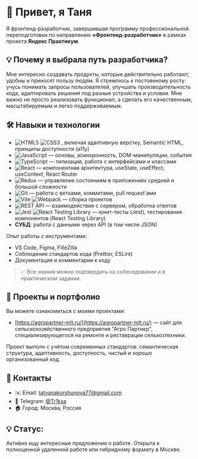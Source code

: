 # 🌟 Привет, я Таня 

Я фронтенд-разработчик, завершившая программу профессиональной переподготовки по направлению **«Фронтенд-разработчик»** в рамках проекта **Яндекс Практикум**.  

## 💡 Почему я выбрала путь разработчика?

Мне интересно создавать продукты, которые действительно работают, удобны и приносят пользу людям. Я стремлюсь к постоянному росту: учусь понимать запросы пользователей, улучшать производительность кода, адаптировать решения под разные устройства и условия. Мне важно не просто реализовать функционал, а сделать его качественным, масштабируемым и легко поддерживаемым.

## 🛠 Навыки и технологии

- ![HTML5](https://img.shields.io/badge/HTML5-E34C35?style=for-the-badge&logo=html5&logoColor=white)  ![CSS3](https://img.shields.io/badge/CSS3-1572A7?style=for-the-badge&logo=css3&logoColor=white)  , включая адаптивную верстку, Semantic HTML, принципы доступности (a11y)
- ![JavaScript](https://img.shields.io/badge/JavaScript-F7DF1E?style=for-the-badge&logo=javascript&logoColor=black)  — основы, асинхронность, DOM-манипуляции, события
- ![TypeScript](https://img.shields.io/badge/TypeScript-3178C2?style=for-the-badge&logo=typescript&logoColor=white)   — типизация, работа с интерфейсами и классами
- ![React](https://img.shields.io/badge/React-20232A?style=for-the-badge&logo=react&logoColor=61DAFB)   — компонентная архитектура, useState, useEffect, useContext, React Router
- ![Redux](https://img.shields.io/badge/Redux-764ABC?style=for-the-badge&logo=redux&logoColor=white)   — управление состоянием в приложениях средней и большой сложности
- ![Git](https://img.shields.io/badge/Git-F05033?style=for-the-badge&logo=git&logoColor=white)   — работа с ветками, коммитами, pull request'ами
- ![Vite](https://img.shields.io/badge/Vite-646CFF?style=for-the-badge&logo=vite&logoColor=white)  ![Webpack](https://img.shields.io/badge/Webpack-8DC9F8?style=for-the-badge&logo=webpack&logoColor=black)    — сборка проектов
- ![REST API](https://img.shields.io/badge/REST_API-000000?style=for-the-badge&logo=rest&logoColor=white)   — взаимодействие с сервером, обработка ответов
- ![Jest](https://img.shields.io/badge/Jest-C2185B?style=for-the-badge&logo=jest&logoColor=white)  ![React Testing Library](https://img.shields.io/badge/React%20Testing%20Library-000000?style=for-the-badge&logo=react-testing-library&logoColor=61DAFB)   — юнит-тесты (Jest), тестирование компонентов (React Testing Library)
- **СУБД**: работа с данными через API (в том числе JSON)

Опыт работы с инструментами:
- VS Code, Figma, FilleZilla
- Соблюдение стандартов кода (Prettier, ESLint)
- Документация и комментарии к коду

> ✅ Все знания можно подтвердить на собеседовании и в практическом задании.

## 🔗 Проекты и портфолио

Вы можете ознакомиться с моими проектами:
- [https://agropartner-mlt.ru/](https://agropartner-mlt.ru/) — сайт для сельскохозяйственного предприятия "Агро Партнер", специализирующегося на ремонте и реставрации сельхозтехники.

Проект выполн с учётом современных стандартов: семантическая структура, адаптивность, доступность, чистый и хорошо организованный код.

## 📩 Контакты

- ✉️ Email: tatyanakorshunova77@gmail.com
- 📱 Telegram: [@Tr1ksa](https://t.me/Tr1ksa)  
- 🏠 Город: Москва, Россия


## 💡 **Статус:** 
Активно ищу интересные предложения о работе. Открыта к полноценной удаленной работе или гибридному формату в Москве.

